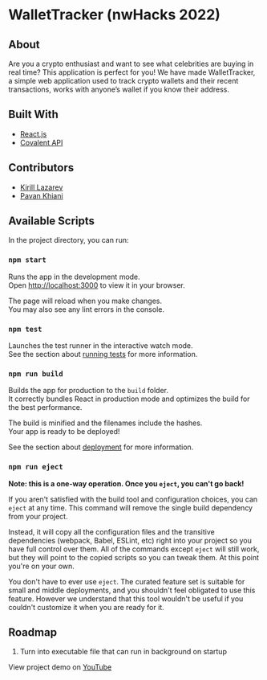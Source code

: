 # WalletTracker (nwHacks 2022)

## About
Are you a crypto enthusiast and want to see what celebrities are buying in real time? This application is perfect for you! We have made WalletTracker, a simple web application used to track crypto wallets and their recent transactions, works with anyone’s wallet if you know their address. 

## Built With
* [React.js](https://reactjs.org/)
* [Covalent API](https://www.covalenthq.com/docs/api/#/)

## Contributors
* [Kirill Lazarev](https://github.com/k-laz)
* [Pavan Khiani](https://github.com/pkhiani)

## Available Scripts

In the project directory, you can run:

### `npm start`

Runs the app in the development mode.\
Open [http://localhost:3000](http://localhost:3000) to view it in your browser.

The page will reload when you make changes.\
You may also see any lint errors in the console.

### `npm test`

Launches the test runner in the interactive watch mode.\
See the section about [running tests](https://facebook.github.io/create-react-app/docs/running-tests) for more information.

### `npm run build`

Builds the app for production to the `build` folder.\
It correctly bundles React in production mode and optimizes the build for the best performance.

The build is minified and the filenames include the hashes.\
Your app is ready to be deployed!

See the section about [deployment](https://facebook.github.io/create-react-app/docs/deployment) for more information.

### `npm run eject`

**Note: this is a one-way operation. Once you `eject`, you can't go back!**

If you aren't satisfied with the build tool and configuration choices, you can `eject` at any time. This command will remove the single build dependency from your project.

Instead, it will copy all the configuration files and the transitive dependencies (webpack, Babel, ESLint, etc) right into your project so you have full control over them. All of the commands except `eject` will still work, but they will point to the copied scripts so you can tweak them. At this point you're on your own.

You don't have to ever use `eject`. The curated feature set is suitable for small and middle deployments, and you shouldn't feel obligated to use this feature. However we understand that this tool wouldn't be useful if you couldn't customize it when you are ready for it.

## Roadmap
1. Turn into executable file that can run in background on startup

View project demo on [YouTube](https://youtu.be/Q0yuIUShX90)
